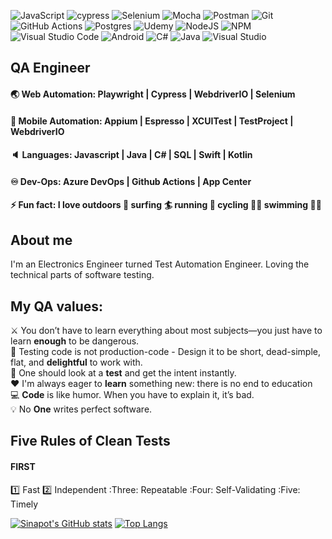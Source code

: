 ![JavaScript](https://img.shields.io/badge/javascript-%23323330.svg?style=for-the-badge&logo=javascript&logoColor=%23F7DF1E)
![cypress](https://img.shields.io/badge/-cypress-%23E5E5E5?style=for-the-badge&logo=cypress&logoColor=058a5e)
![Selenium](https://img.shields.io/badge/-selenium-%43B02A?style=for-the-badge&logo=selenium&logoColor=white)
![Mocha](https://img.shields.io/badge/-mocha-%238D6748?style=for-the-badge&logo=mocha&logoColor=white)
![Postman](https://img.shields.io/badge/Postman-FF6C37?style=for-the-badge&logo=postman&logoColor=white)
![Git](https://img.shields.io/badge/git-%23F05033.svg?style=for-the-badge&logo=git&logoColor=white)
![GitHub Actions](https://img.shields.io/badge/github%20actions-%232671E5.svg?style=for-the-badge&logo=githubactions&logoColor=white)
![Postgres](https://img.shields.io/badge/postgres-%23316192.svg?style=for-the-badge&logo=postgresql&logoColor=white)
![Udemy](https://img.shields.io/badge/Udemy-A435F0?style=for-the-badge&logo=Udemy&logoColor=white)
![NodeJS](https://img.shields.io/badge/node.js-6DA55F?style=for-the-badge&logo=node.js&logoColor=white)
![NPM](https://img.shields.io/badge/NPM-%23000000.svg?style=for-the-badge&logo=npm&logoColor=white)
![Visual Studio Code](https://img.shields.io/badge/Visual%20Studio%20Code-0078d7.svg?style=for-the-badge&logo=visual-studio-code&logoColor=white)
![Android](https://img.shields.io/badge/Android-3DDC84?style=for-the-badge&logo=android&logoColor=white)
![C#](https://img.shields.io/badge/c%23-%23239120.svg?style=for-the-badge&logo=c-sharp&logoColor=white)
![Java](https://img.shields.io/badge/java-%23ED8B00.svg?style=for-the-badge&logo=java&logoColor=white)
![Visual Studio](https://img.shields.io/badge/Visual%20Studio-5C2D91.svg?style=for-the-badge&logo=visual-studio&logoColor=white)



## QA Engineer <br/>
#### 🌏 Web Automation: Playwright | Cypress | WebdriverIO | Selenium <br/>
#### 📱 Mobile Automation: Appium | Espresso | XCUITest | TestProject | WebdriverIO <br/>
#### 🔈 Languages: Javascript | Java | C# | SQL | Swift | Kotlin <br/>
#### ♾️ Dev-Ops: Azure DevOps | Github Actions | App Center <br/>
#### ⚡ Fun fact: I love outdoors :palm_tree: surfing :surfer: running :running: cycling :biking_man: swimming :swimming_man:

## About me
I'm an Electronics Engineer turned Test Automation Engineer. Loving the technical parts of software testing.
## My QA values:

:crossed_swords: You don’t have to learn everything about most subjects—you just have to learn **enough** to be dangerous. <br/>
:gem: Testing code is not production-code - Design it to be short, dead-simple, flat, and **delightful** to work with. <br/>
:bookmark: One should look at a **test** and get the intent instantly.<br/>
:hearts:  I'm always eager to **learn** something new: there is no end to education <br/>
:computer:  **Code** is like humor. When you have to explain it, it’s bad.<br/>
:bulb:  No **One** writes perfect software.<br/>


## Five Rules of Clean Tests <br/>
#### FIRST <br/>
1️⃣ Fast
2️⃣ Independent
:Three: Repeatable
:Four: Self-Validating
:Five: Timely



[![Sinapot's GitHub stats](https://github-readme-stats.vercel.app/api?username=Sinapot)](https://github.com/anuraghazra/github-readme-stats)
[![Top Langs](https://github-readme-stats.vercel.app/api/top-langs/?username=Sinapot)](https://github.com/anuraghazra/github-readme-stats)
